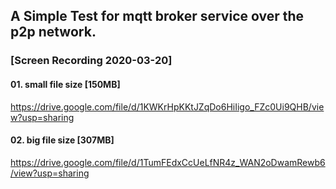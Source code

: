 ## A Simple Test for mqtt broker service over the p2p network.

### [Screen Recording 2020-03-20]

#### 01. small file size [150MB]
https://drive.google.com/file/d/1KWKrHpKKtJZqDo6HiIigo_FZc0Ui9QHB/view?usp=sharing

#### 02. big file size [307MB]
https://drive.google.com/file/d/1TumFEdxCcUeLfNR4z_WAN2oDwamRewb6/view?usp=sharing
